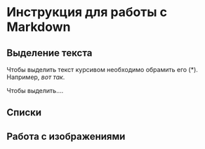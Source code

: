 # Инструкция для работы с Markdown 

## Выделение текста

Чтобы выделить текст курсивом необходимо обрамить его (*). Например, *вот так*.

Чтобы выделить....

## Списки

## Работа с изображениями

